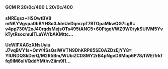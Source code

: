 #### GCM R 20/0c/400 L 20/0c/400
**sNREqsz+HSOwtBV8**<br/>**mNKYVgvpa0bBYHSo3JdnUeDqmzpT7BTOpaMkwQG7Lg8=**<br/>**v4pp730V2xJ40rqdsMejsOTs495tANC5+60FtgqVWZ9W0/ykSUIVM5YvkTytRsocmuITLaYAYbAKMttc...**<br/><br/>
**UeWIFXAGzXNsUyiu**<br/>**J7vqBVY1s+OmY4SsQsIWVTN9DhKRP85SE0AZDzEjYY8=**<br/>**YlUNDQSkDerQ/M2R5Bm/WUbiZCD8MY2rB4pNgvDSMbp6P78/fWE/frkffq9lM6sIVQddYMthvZiim9I1...**